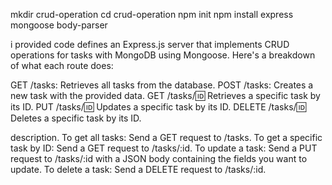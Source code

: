 mkdir crud-operation
cd crud-operation
npm init 
npm install express mongoose body-parser

i provided code defines an Express.js server that implements CRUD operations for tasks with MongoDB 
using Mongoose. Here's a breakdown of what each route does:

GET /tasks: Retrieves all tasks from the database.
POST /tasks: Creates a new task with the provided data.
GET /tasks/:id: Retrieves a specific task by its ID.
PUT /tasks/:id: Updates a specific task by its ID.
DELETE /tasks/:id: Deletes a specific task by its ID.


description.
To get all tasks: Send a GET request to /tasks.
To get a specific task by ID: Send a GET request to /tasks/:id.
To update a task: Send a PUT request to /tasks/:id with a JSON body containing the fields you want to update.
To delete a task: Send a DELETE request to /tasks/:id.
